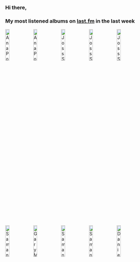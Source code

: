 ### Hi there, 

### My most listened albums on [last.fm](https://www.last.fm/user/jfdesignnet) in the last week

[<img src='https://lastfm.freetls.fastly.net/i/u/300x300/38d9292ed49051d87fc5d030a8bad0cd.jpg' width='16%' height='16%' alt='Ana Popovic - Live for Live'>](https://www.last.fm/music/ana%2bpopovic/live%2bfor%2blive)&nbsp;
[<img src='https://lastfm.freetls.fastly.net/i/u/300x300/f83764a557d2d4f94cc273c614fb279d.jpg' width='16%' height='16%' alt='Ana Popovic - Trilogy (Full Album)'>](https://www.last.fm/music/ana%2bpopovic/trilogy%2b%2528full%2balbum%2529)&nbsp;
[<img src='https://lastfm.freetls.fastly.net/i/u/300x300/b356d490b4f64b18a7f44ce23be3f44a.jpg' width='16%' height='16%' alt='Joss Stone - The Soul Sessions, Vol. 2 (Deluxe Edition)'>](https://www.last.fm/music/joss%2bstone/the%2bsoul%2bsessions%252c%2bvol.%2b2%2b%2528deluxe%2bedition%2529)&nbsp;
[<img src='https://lastfm.freetls.fastly.net/i/u/300x300/0f4a1b47e3515cd3921b87ea4a494423.jpg' width='16%' height='16%' alt='Joss Stone - Mind Body & Soul'>](https://www.last.fm/music/joss%2bstone/mind%2bbody%2b%2526%2bsoul)&nbsp;
[<img src='https://lastfm.freetls.fastly.net/i/u/300x300/49a07efd29dae515cdfb2b5b0ebcf5de.jpg' width='16%' height='16%' alt='Joss Stone - Your Remixes of Water For Your Soul'>](https://www.last.fm/music/joss%2bstone/your%2bremixes%2bof%2bwater%2bfor%2byour%2bsoul)&nbsp;
<br>
[<img src='https://lastfm.freetls.fastly.net/i/u/300x300/9eac63027ae2e589f2123b44af268a2a.jpg' width='16%' height='16%' alt='Samantha Fish - Faster'>](https://www.last.fm/music/samantha%2bfish/faster)&nbsp;
[<img src='https://lastfm.freetls.fastly.net/i/u/300x300/0a00376b39654cd3cc4ddbffa7c140a0.png' width='16%' height='16%' alt='Gary Moore - Still Got the Blues'>](https://www.last.fm/music/gary%2bmoore/still%2bgot%2bthe%2bblues)&nbsp;
[<img src='https://lastfm.freetls.fastly.net/i/u/300x300/1e16341ee3d743b481005a4357554b32.jpg' width='16%' height='16%' alt='Samantha Fish - Black Wind Howlin'>](https://www.last.fm/music/samantha%2bfish/black%2bwind%2bhowlin%2527)&nbsp;
[<img src='https://lastfm.freetls.fastly.net/i/u/300x300/3a1124af2702b8eda6a65efaf58f78d0.jpg' width='16%' height='16%' alt='Samantha Fish - Kill Or Be Kind'>](https://www.last.fm/music/samantha%2bfish/kill%2bor%2bbe%2bkind)&nbsp;
[<img src='https://lastfm.freetls.fastly.net/i/u/300x300/2713d5c9be7ab9828ce6fb32ac1c9a21.jpg' width='16%' height='16%' alt='Danielle Nicole - Cry No More'>](https://www.last.fm/music/danielle%2bnicole/cry%2bno%2bmore)&nbsp;
<br>
